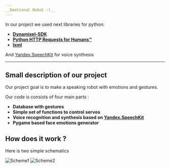 ```yaml
---
__Emotional Robot :)__
---
```

In our project we used next libraries for python:

- __[Dynamixel-SDK](https://github.com/ROBOTIS-GIT/DynamixelSDK)__  
- __[Python HTTP Requests for Humans™](https://github.com/requests/requests)__ 
- __[lxml](https://github.com/lxml/lxml)__ 

And [Yandex.SpeechKit](https://tech.yandex.ru/speechkit/) for voice synthesis   

---

## Small description of our project
Our project goal is to make a speaking robot with emotions and gestures.

Our code is consists of four main parts :
- __Database with gestures__  
- __Simple set of functions to control servos__ 
- __Voice recognition and synthesis based on [Yandex.SpeechKit](https://tech.yandex.ru/speechkit/)__ 
- __Pygame based face emotions generator__



## How does it work ?
Here is two simple schematics 

![Scheme1](https://lh3.googleusercontent.com/7XWi0ruB8iJW5G0akfbEqwTKtC3eH1VB-k1-HNL3rk4oFYvmAKtiBii-6V0hYgOUlku0MbQVAHqGHV4xTZUXbIiM1Gta3gmE-A5-ZgMOAujAMMaHeGbxir0msojpsyKErISBfWOb5kCZVe0Lrb3iLz18Hsrr0ktBZ8PZqWF_SKLk-t9oqRUJVnbbJHngQCPCsDwnLCubU9oZ8ygWQgIllo9-Eunm6Rzt3NvKhuIFMXEP09_os4ka3_4dYnt51WdANRuLSvo3r_b0Fac9US8uCV9Hllc0HgAbfQQleRjwwK5IVcplYr20UK-oqHwczcHq1QEvSHttyETaHqPWgK4xEB0PX6IYoMsqs5vEJK2klAFRP-6JYOdfW07moaL_4gOL6sdko0pQHiKaC7ACIb8z6mF_sWdNVap4BK8N0BGX0fZZ_RXkvCkirQuJ7C4HoG8UvVLsnh8NvTQamIhIhLCTnS-efm4XTPTdd2BoNdiT9HI1ttQRj8NobLsMRxlGmZzJ1BhLNmp-pdYjiL5G5AxUnLbJsqZJyRY-ozXP4duwXnGoFUdd_2cNQMGplPK-ICYw9yZe4OtVfHV0c5HhLrg1ZDqTDq3wq-ifV54fSsY=w358-h220-no)
![Scheme2](https://lh3.googleusercontent.com/mWtpRJJzbbyPHvzh5npRlEqivTkgssstkVTtGIH_1Fu4xFUBzoyjpbj258dbSrH8Nm2W9Wto52inpaW46a0HdM-5by8z0-pmkK80leYlHssfXw5u8xCGET7qRosbhYbMSZIPsF_A4JdSMno8075f8YMBe8ITTDbxmKo6I49Y2pLyh9-DEk4LWFrPGUsEUpkR29G-2GJMkykAhBOMmmNuKeOmjSzQ8TffwYEUiTX6eh-TMw8-_QfSHaAxRwmQU8AmstA0xFwZ3-kH7XZfqvx9k-pXa-ZgC3HpOx2QZoHn5BxQGtVNMNNMSt568TEAlVPGc-JxpSO9V2YFVO3zwkKqpD1ZE4LFexBKJdvvtZE_LJevAnHVKpQxaQ1yzSYm_jzpaDDFJm1XrBZs6pga-683lpi_z-xiayM4Qfgy3Y6Fek3dBoXk8Ek2-s8D2tDtEba5q8-WGfha3xS0_XhQjU4K94UagHg7rrFzBn1YjqyUsk0Nc7C2hiTbvgtpaRKxGGlFFXMWLczzE-0fNk2yvXyDtXUcmCGU8hwqRhxGYt0OQgnjNe9xsbiAk0eLVi5W2hTgx4SaGVJ_2qcG19WD9OkmqwJpFvY7pALLjZibmCw=w1366-h605-no)
